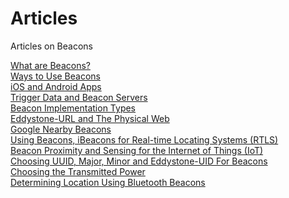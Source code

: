 # Articles
Articles on Beacons

<a href="https://www.beaconzone.co.uk/what_are_beacons">What are Beacons?</a></br>
<a href="https://www.beaconzone.co.uk/ways_to_use_beacons">Ways to Use Beacons</a></br>
<a href="https://www.beaconzone.co.uk/ios_and_android_apps">iOS and Android Apps</a></br>
<a href="https://www.beaconzone.co.uk/BeaconTriggerDataAndServers">Trigger Data and Beacon Servers</a></br>
<a href="https://www.beaconzone.co.uk/BeaconImplementationTypes">Beacon Implementation Types</a></br>
<a href="https://www.beaconzone.co.uk/EddystoneAndThePhysicalWeb">Eddystone-URL and The Physical Web</a></br>
<a href="https://www.beaconzone.co.uk/GoogleNearbyBeacons">Google Nearby Beacons</a></br>
<a href="https://www.beaconzone.co.uk/BeaconForRTLS">Using Beacons, iBeacons for Real-time Locating Systems (RTLS)</a></br>
<a href="https://www.beaconzone.co.uk/BeaconsForTheInternetOfThings">Beacon Proximity and Sensing for the Internet of Things (IoT)</a></br>
<a href="https://www.beaconzone.co.uk/choosinguuidmajorminor">Choosing UUID, Major, Minor and Eddystone-UID For Beacons</a></br>
<a href="https://www.beaconzone.co.uk/choosingthetransmittedpower">Choosing the Transmitted Power</a></br>
<a href="https://www.beaconzone.co.uk/bluetoothleposition">Determining Location Using Bluetooth Beacons</a></br>
